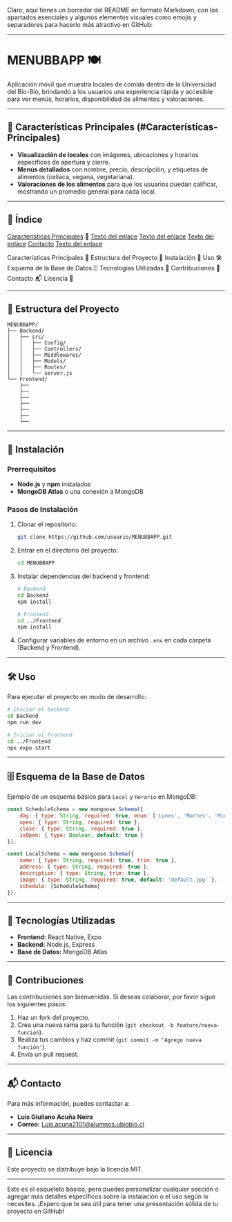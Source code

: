 Claro, aquí tienes un borrador del README en formato Markdown, con los apartados esenciales y algunos elementos visuales como emojis y separadores para hacerlo más atractivo en GitHub:

---

# MENUBBAPP 🍽️

Aplicación móvil que muestra locales de comida dentro de la Universidad del Bío-Bío, brindando a los usuarios una experiencia rápida y accesible para ver menús, horarios, disponibilidad de alimentos y valoraciones.

---

## 🌟 Características Principales (#Características-Principales)

- **Visualización de locales** con imágenes, ubicaciones y horarios específicos de apertura y cierre.
- **Menús detallados** con nombre, precio, descripción, y etiquetas de alimentos (celíaca, vegana, vegetariana).
- **Valoraciones de los alimentos** para que los usuarios puedan calificar, mostrando un promedio general para cada local.

---

## 📑 Índice
[Características Principales](#Características-Principales) 🌟
[Texto del enlace](#identificador)
[Texto del enlace](#identificador)
[Texto del enlace](#identificador)
[Contacto](#Contacto)
[Texto del enlace](#identificador)

Características Principales 🌟
Estructura del Proyecto 📂
Instalación 🚀
Uso 🛠️
Esquema de la Base de Datos 🗄️
Tecnologías Utilizadas 🧰
Contribuciones 🤝
Contacto 📬
Licencia 📜

---

## 📂 Estructura del Proyecto

```plaintext
MENUBBAPP/
├── Backend/
│   ├── src/
│   │   ├── Config/
│   │   ├── Controllers/
│   │   ├── Middlewares/
│   │   ├── Models/
│   │   ├── Routes/
│   │   └── server.js
└── Frontend/
    ├── 
    ├── 
    ├── 
    ├── 
    ├── 
    ├── 
    └── 
```

---

## 🚀 Instalación

### Prerrequisitos

- **Node.js** y **npm** instalados
- **MongoDB Atlas** o una conexión a MongoDB

### Pasos de Instalación

1. Clonar el repositorio:  
   ```bash
   git clone https://github.com/usuario/MENUBBAPP.git
   ```
2. Entrar en el directorio del proyecto:  
   ```bash
   cd MENUBBAPP
   ```
3. Instalar dependencias del backend y frontend:
   ```bash
   # Backend
   cd Backend
   npm install

   # Frontend
   cd ../Frontend
   npm install
   ```
4. Configurar variables de entorno en un archivo `.env` en cada carpeta (Backend y Frontend).

---

## 🛠️ Uso

Para ejecutar el proyecto en modo de desarrollo:

```bash
# Iniciar el backend
cd Backend
npm run dev

# Iniciar el frontend
cd ../Frontend
npx expo start
```

---

## 🗄️ Esquema de la Base de Datos

Ejemplo de un esquema básico para `Local` y `Horario` en MongoDB:

```javascript
const ScheduleSchema = new mongoose.Schema({
    day: { type: String, required: true, enum: ['Lunes', 'Martes', 'Miércoles', 'Jueves', 'Viernes', 'Sábado', 'Domingo'] },
    open: { type: String, required: true },
    close: { type: String, required: true },
    isOpen: { type: Boolean, default: true }
});

const LocalSchema = new mongoose.Schema({
    name: { type: String, required: true, trim: true },
    address: { type: String, required: true },
    description: { type: String, trim: true },
    image: { type: String, required: true, default: 'default.jpg' },
    schedule: [ScheduleSchema]
});
```

---

## 🧰 Tecnologías Utilizadas

- **Frontend:** React Native, Expo
- **Backend:** Node.js, Express
- **Base de Datos:** MongoDB Atlas

---

## 🤝 Contribuciones

Las contribuciones son bienvenidas. Si deseas colaborar, por favor sigue los siguientes pasos:

1. Haz un fork del proyecto.
2. Crea una nueva rama para tu función (`git checkout -b feature/nueva-funcion`).
3. Realiza tus cambios y haz commit (`git commit -m 'Agrego nueva función'`).
4. Envía un pull request.

---

## 📬 Contacto

Para más información, puedes contactar a:

- **Luis Giuliano Acuña Neira**  
- **Correo:** [Luis.acuna2101@alumnos.ubiobio.cl](mailto:Luis.acuna2101@alumnos.ubiobio.cl)

---

## 📜 Licencia

Este proyecto se distribuye bajo la licencia MIT.

---

Este es el esqueleto básico, pero puedes personalizar cualquier sección o agregar más detalles específicos sobre la instalación o el uso según lo necesites. ¡Espero que te sea útil para tener una presentación sólida de tu proyecto en GitHub!

